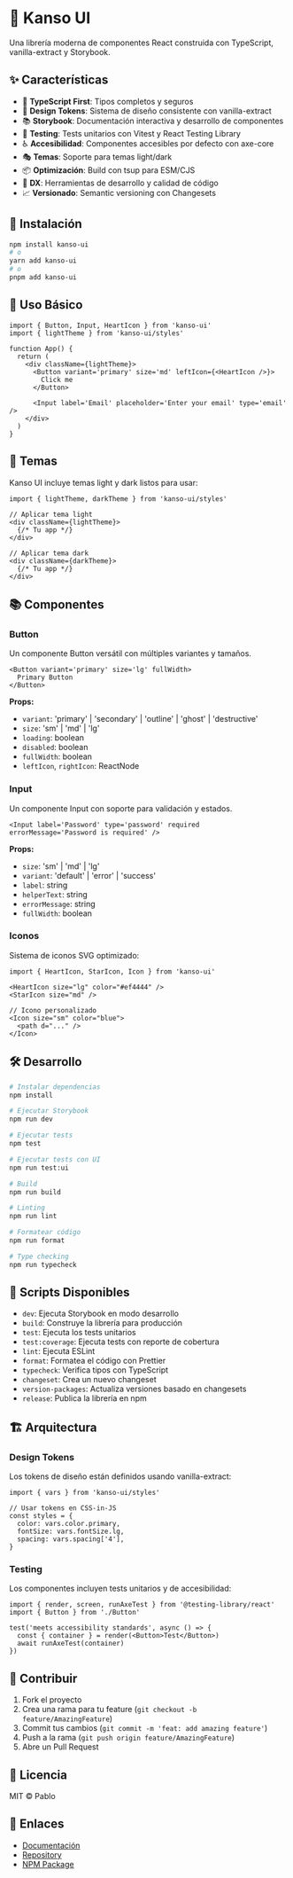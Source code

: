 # 🎨 Kanso UI

Una librería moderna de componentes React construida con TypeScript, vanilla-extract y Storybook.

## ✨ Características

- 🎯 **TypeScript First**: Tipos completos y seguros
- 🎨 **Design Tokens**: Sistema de diseño consistente con vanilla-extract
- 📚 **Storybook**: Documentación interactiva y desarrollo de componentes
- 🧪 **Testing**: Tests unitarios con Vitest y React Testing Library
- ♿ **Accesibilidad**: Componentes accesibles por defecto con axe-core
- 🎭 **Temas**: Soporte para temas light/dark
- 📦 **Optimización**: Build con tsup para ESM/CJS
- 🔧 **DX**: Herramientas de desarrollo y calidad de código
- 📈 **Versionado**: Semantic versioning con Changesets

## 🚀 Instalación

```bash
npm install kanso-ui
# o
yarn add kanso-ui
# o
pnpm add kanso-ui
```

## 📖 Uso Básico

```tsx
import { Button, Input, HeartIcon } from 'kanso-ui'
import { lightTheme } from 'kanso-ui/styles'

function App() {
  return (
    <div className={lightTheme}>
      <Button variant='primary' size='md' leftIcon={<HeartIcon />}>
        Click me
      </Button>

      <Input label='Email' placeholder='Enter your email' type='email' />
    </div>
  )
}
```

## 🎨 Temas

Kanso UI incluye temas light y dark listos para usar:

```tsx
import { lightTheme, darkTheme } from 'kanso-ui/styles'

// Aplicar tema light
<div className={lightTheme}>
  {/* Tu app */}
</div>

// Aplicar tema dark
<div className={darkTheme}>
  {/* Tu app */}
</div>
```

## 📚 Componentes

### Button

Un componente Button versátil con múltiples variantes y tamaños.

```tsx
<Button variant='primary' size='lg' fullWidth>
  Primary Button
</Button>
```

**Props:**

- `variant`: 'primary' | 'secondary' | 'outline' | 'ghost' | 'destructive'
- `size`: 'sm' | 'md' | 'lg'
- `loading`: boolean
- `disabled`: boolean
- `fullWidth`: boolean
- `leftIcon`, `rightIcon`: ReactNode

### Input

Un componente Input con soporte para validación y estados.

```tsx
<Input label='Password' type='password' required errorMessage='Password is required' />
```

**Props:**

- `size`: 'sm' | 'md' | 'lg'
- `variant`: 'default' | 'error' | 'success'
- `label`: string
- `helperText`: string
- `errorMessage`: string
- `fullWidth`: boolean

### Iconos

Sistema de iconos SVG optimizado:

```tsx
import { HeartIcon, StarIcon, Icon } from 'kanso-ui'

<HeartIcon size="lg" color="#ef4444" />
<StarIcon size="md" />

// Icono personalizado
<Icon size="sm" color="blue">
  <path d="..." />
</Icon>
```

## 🛠️ Desarrollo

```bash
# Instalar dependencias
npm install

# Ejecutar Storybook
npm run dev

# Ejecutar tests
npm test

# Ejecutar tests con UI
npm run test:ui

# Build
npm run build

# Linting
npm run lint

# Formatear código
npm run format

# Type checking
npm run typecheck
```

## 📝 Scripts Disponibles

- `dev`: Ejecuta Storybook en modo desarrollo
- `build`: Construye la librería para producción
- `test`: Ejecuta los tests unitarios
- `test:coverage`: Ejecuta tests con reporte de cobertura
- `lint`: Ejecuta ESLint
- `format`: Formatea el código con Prettier
- `typecheck`: Verifica tipos con TypeScript
- `changeset`: Crea un nuevo changeset
- `version-packages`: Actualiza versiones basado en changesets
- `release`: Publica la librería en npm

## 🏗️ Arquitectura

### Design Tokens

Los tokens de diseño están definidos usando vanilla-extract:

```tsx
import { vars } from 'kanso-ui/styles'

// Usar tokens en CSS-in-JS
const styles = {
  color: vars.color.primary,
  fontSize: vars.fontSize.lg,
  spacing: vars.spacing['4'],
}
```

### Testing

Los componentes incluyen tests unitarios y de accesibilidad:

```tsx
import { render, screen, runAxeTest } from '@testing-library/react'
import { Button } from './Button'

test('meets accessibility standards', async () => {
  const { container } = render(<Button>Test</Button>)
  await runAxeTest(container)
})
```

## 🤝 Contribuir

1. Fork el proyecto
2. Crea una rama para tu feature (`git checkout -b feature/AmazingFeature`)
3. Commit tus cambios (`git commit -m 'feat: add amazing feature'`)
4. Push a la rama (`git push origin feature/AmazingFeature`)
5. Abre un Pull Request

## 📄 Licencia

MIT © Pablo

## 🔗 Enlaces

- [Documentación](https://your-storybook-url.com)
- [Repository](https://github.com/your-username/kanso-ui)
- [NPM Package](https://www.npmjs.com/package/kanso-ui)
